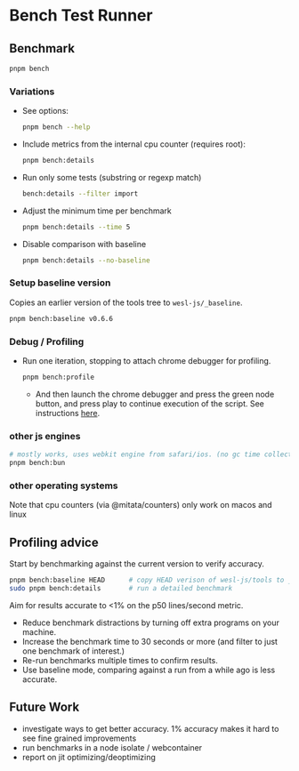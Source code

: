 # Bench Test Runner

## Benchmark

```sh
pnpm bench
```

### Variations
- See options:
  ```sh
  pnpm bench --help
  ```

- Include metrics from the internal cpu counter (requires root):
  ```sh
  pnpm bench:details
  ```

- Run only some tests (substring or regexp match)
  ```sh
  bench:details --filter import
  ```

- Adjust the minimum time per benchmark 
  ```sh
  pnpm bench:details --time 5
  ```

- Disable comparison with baseline
  ```sh
  pnpm bench:details --no-baseline
  ```

### Setup baseline version
Copies an earlier version of the tools tree to `wesl-js/_baseline`.
  ```sh
  pnpm bench:baseline v0.6.6
  ```

### Debug / Profiling
- Run one iteration, stopping to attach chrome debugger for profiling.
  ```sh
  pnpm bench:profile
  ```
  - And then launch the chrome debugger and press the green node button, and press play
  to continue execution of the script.
  See instructions [here](https://developer.chrome.com/docs/devtools/performance/nodejs).


### other js engines

  ```sh
  # mostly works, uses webkit engine from safari/ios. (no gc time collection)
  pnpm bench:bun
  ```

### other operating systems
Note that cpu counters (via @mitata/counters) only work on macos and linux

## Profiling advice

Start by benchmarking against the current version to verify accuracy.

  ```sh
  pnpm bench:baseline HEAD      # copy HEAD verison of wesl-js/tools to _baseline
  sudo pnpm bench:details       # run a detailed benchmark
  ```

Aim for results accurate to <1% on the p50 lines/second metric. 

* Reduce benchmark distractions by turning off extra programs on your machine.
* Increase the benchmark time to 30 seconds or more
 (and filter to just one benchmark of interest.)
* Re-run benchmarks multiple times to confirm results.
* Use baseline mode, comparing against a run from a while ago is less accurate.

## Future Work
* investigate ways to get better accuracy. 1% accuracy makes it hard to see fine grained improvements
* run benchmarks in a node isolate / webcontainer 
* report on jit optimizing/deoptimizing 
